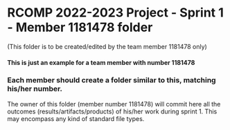 RCOMP 2022-2023 Project - Sprint 1 - Member 1181478 folder
===========================================
(This folder is to be created/edited by the team member 1181478 only)

#### This is just an example for a team member with number 1181478 ####
### Each member should create a folder similar to this, matching his/her number. ###
The owner of this folder (member number 1181478) will commit here all the outcomes (results/artifacts/products)		       of his/her work during sprint 1. This may encompass any kind of standard file types.

